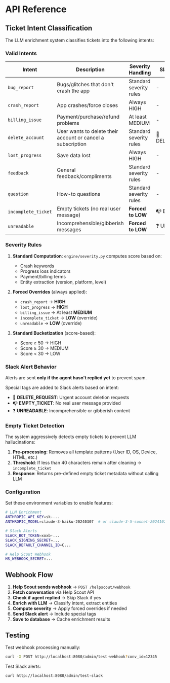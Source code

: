 # API Reference

## Ticket Intent Classification

The LLM enrichment system classifies tickets into the following intents:

### Valid Intents

| Intent | Description | Severity Handling | Slack Alert Tag |
|--------|-------------|-------------------|-----------------|
| `bug_report` | Bugs/glitches that don't crash the app | Standard severity rules | - |
| `crash_report` | App crashes/force closes | Always HIGH | - |
| `billing_issue` | Payment/purchase/refund problems | At least MEDIUM | - |
| `delete_account` | User wants to delete their account or cancel a subscription | Standard severity rules | 🚨 DELETE_REQUEST |
| `lost_progress` | Save data lost | Always HIGH | - |
| `feedback` | General feedback/compliments | Standard severity rules | - |
| `question` | How-to questions | Standard severity rules | - |
| `incomplete_ticket` | Empty tickets (no real user message) | **Forced to LOW** | 📭 EMPTY_TICKET |
| `unreadable` | Incomprehensible/gibberish messages | **Forced to LOW** | ❓ UNREADABLE |

### Severity Rules

1. **Standard Computation**: `engine/severity.py` computes score based on:
   - Crash keywords
   - Progress loss indicators
   - Payment/billing terms
   - Entity extraction (version, platform, level)

2. **Forced Overrides** (always applied):
   - `crash_report` → **HIGH**
   - `lost_progress` → **HIGH**
   - `billing_issue` → At least **MEDIUM**
   - `incomplete_ticket` → **LOW** (override)
   - `unreadable` → **LOW** (override)

3. **Standard Bucketization** (score-based):
   - Score ≥ 50 → HIGH
   - Score ≥ 30 → MEDIUM
   - Score < 30 → LOW

### Slack Alert Behavior

Alerts are sent **only if the agent hasn't replied yet** to prevent spam.

Special tags are added to Slack alerts based on intent:
- 🚨 **DELETE_REQUEST**: Urgent account deletion requests
- 📭 **EMPTY_TICKET**: No real user message provided
- ❓ **UNREADABLE**: Incomprehensible or gibberish content

### Empty Ticket Detection

The system aggressively detects empty tickets to prevent LLM hallucinations:

1. **Pre-processing**: Removes all template patterns (User ID, OS, Device, HTML, etc.)
2. **Threshold**: If less than 40 characters remain after cleaning → `incomplete_ticket`
3. **Response**: Returns pre-defined empty ticket metadata without calling LLM

### Configuration

Set these environment variables to enable features:

```bash
# LLM Enrichment
ANTHROPIC_API_KEY=sk-...
ANTHROPIC_MODEL=claude-3-haiku-20240307  # or claude-3-5-sonnet-20241022

# Slack Alerts
SLACK_BOT_TOKEN=xoxb-...
SLACK_SIGNING_SECRET=...
SLACK_DEFAULT_CHANNEL_ID=C...

# Help Scout Webhook
HS_WEBHOOK_SECRET=...
```

## Webhook Flow

1. **Help Scout sends webhook** → `POST /helpscout/webhook`
2. **Fetch conversation** via Help Scout API
3. **Check if agent replied** → Skip Slack if yes
4. **Enrich with LLM** → Classify intent, extract entities
5. **Compute severity** → Apply forced overrides if needed
6. **Send Slack alert** → Include special tags
7. **Save to database** → Cache enrichment results

## Testing

Test webhook processing manually:
```bash
curl -X POST http://localhost:8080/admin/test-webhook?conv_id=12345
```

Test Slack alerts:
```bash
curl http://localhost:8080/admin/test-slack
```

